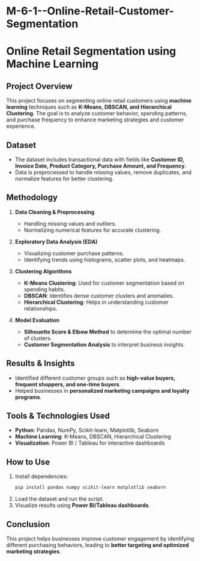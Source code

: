 # M-6-1--Online-Retail-Customer-Segmentation

# Online Retail Segmentation using Machine Learning

## Project Overview
This project focuses on segmenting online retail customers using **machine learning** techniques such as **K-Means, DBSCAN, and Hierarchical Clustering**. The goal is to analyze customer behavior, spending patterns, and purchase frequency to enhance marketing strategies and customer experience.

## Dataset
- The dataset includes transactional data with fields like **Customer ID, Invoice Date, Product Category, Purchase Amount, and Frequency**.
- Data is preprocessed to handle missing values, remove duplicates, and normalize features for better clustering.

## Methodology
1. **Data Cleaning & Preprocessing**
   - Handling missing values and outliers.
   - Normalizing numerical features for accurate clustering.
   
2. **Exploratory Data Analysis (EDA)**
   - Visualizing customer purchase patterns.
   - Identifying trends using histograms, scatter plots, and heatmaps.

3. **Clustering Algorithms**
   - **K-Means Clustering**: Used for customer segmentation based on spending habits.
   - **DBSCAN**: Identifies dense customer clusters and anomalies.
   - **Hierarchical Clustering**: Helps in understanding customer relationships.

4. **Model Evaluation**
   - **Silhouette Score & Elbow Method** to determine the optimal number of clusters.
   - **Customer Segmentation Analysis** to interpret business insights.

## Results & Insights
- Identified different customer groups such as **high-value buyers, frequent shoppers, and one-time buyers**.
- Helped businesses in **personalized marketing campaigns and loyalty programs**.

## Tools & Technologies Used
- **Python**: Pandas, NumPy, Scikit-learn, Matplotlib, Seaborn
- **Machine Learning**: K-Means, DBSCAN, Hierarchical Clustering
- **Visualization**: Power BI / Tableau for interactive dashboards

## How to Use
1. Install dependencies:  
   ```bash
   pip install pandas numpy scikit-learn matplotlib seaborn
   ```
2. Load the dataset and run the script.
3. Visualize results using **Power BI/Tableau dashboards**.

## Conclusion
This project helps businesses improve customer engagement by identifying different purchasing behaviors, leading to **better targeting and optimized marketing strategies**.
